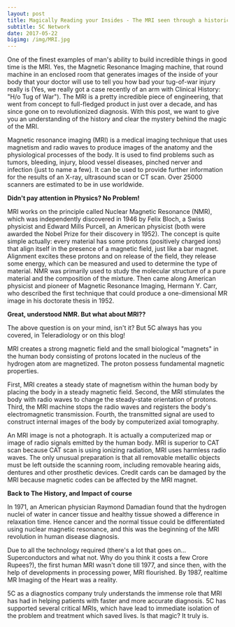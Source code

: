 ```yaml
---
layout: post
title: Magically Reading your Insides - The MRI seen through a historical and Scientific Lens.
subtitle: 5C Network 
date: 2017-05-22 
bigimg: /img/MRI.jpg
---
```


One of the finest examples of man's ability to build incredible things in good time is the MRI. Yes, the Magnetic Resonance Imaging machine, that round machine in an enclosed room that generates images of the inside of your body that your doctor will use to tell you how bad your tug-of-war injury really is (Yes, we really got a case recently of an arm with Clinical History: "H/o Tug of War"). The MRI is a pretty incredible piece of engineering, that went from concept to full-fledged product in just over a decade, and has since gone on to revolutionized diagnosis. With this post, we want to give you an understanding of the history and clear the mystery behind the magic of the MRI.

Magnetic resonance imaging (MRI) is a medical imaging technique that uses magnetism and radio waves to produce images of the anatomy and the physiological processes of the body. It is used to find problems such as tumors, bleeding, injury, blood vessel diseases, pinched nerver and infection (just to name a few). It can be used to provide further information for the results of an X-ray, ultrasound scan or CT scan. Over 25000 scanners are estimated to be in use worldwide. 

**Didn't pay attention in Physics? No Problem!**

MRI works on the principle called Nuclear Magnetic Resonance (NMR), which was independently discovered in 1946 by Felix Bloch, a Swiss physicist and Edward Mills Purcell, an American physicist (both were awarded the Nobel Prize for their discovery in 1952). The concept is quite simple actually: every material has some protons (positively charged ions) that align itself in the presence of a magnetic field, just like a bar magnet. Alignment excites these protons and on release of the field, they release some energy, which can be measured and used to determine the type of material. NMR was primarily used to study the molecular structure of a pure material and the composition of the mixture. Then came along American physicist and pioneer of Magnetic Resonance Imaging, Hermann Y. Carr, who described the first technique that could produce a one-dimensional MR image in his doctorate thesis in 1952.

**Great, understood NMR. But what about MRI??**

The above question is on your mind, isn't it? But 5C always has you covered, in Teleradiology or on this blog!

MRI creates a strong magnetic field and the small biological "magnets" in the human body consisting of protons located in the nucleus of the hydrogen atom are magnetized.  The proton possess fundamental magnetic properties.

First, MRI creates a steady state of magnetism within the human body by placing the body in a steady magnetic field.  Second, the MRI stimulates the body with radio waves to change the steady-state orientation of protons.  Third, the MRI machine stops the radio waves and registers the body's electromagnetic transmission.  Fourth, the transmitted signal are used to construct internal images of the body by computerized axial tomography.

An MRI image is not a photograph.  It is actually a computerized map or image of radio signals emitted by the human body.  MRI is superior to CAT scan because CAT scan is using ionizing radiation, MRI uses harmless radio waves.  The only unusual preparation is that all removable metallic objects must be left outside the scanning room, including removable hearing aids, dentures and other prosthetic devices.  Credit cards can be damaged by the MRI because magnetic codes can be affected by the MRI magnet.

**Back to The History, and Impact of course**

In 1971, an American physician Raymond Damadian found that the hydrogen nuclei of water in cancer tissue and healthy tissue showed a difference in relaxation time. Hence cancer and the normal tissue could be differentiated using nuclear magnetic resonance, and this was the beginning of the MRI revolution in human disease diagnosis.

Due to all the technology required (there's a lot that goes on... Superconductors and what not. Why do you think it costs a few Crore Rupees?), the first human MRI wasn't done till 1977, and since then, with the help of developments in processing power, MRI flourished. By 1987, realtime MR Imaging of the Heart was a reality. 

5C as a diagnostics company truly understands the immense role that MRI has had in helping patients with faster and more accurate diagnosis. 5C has supported several critical MRIs, which have lead to immediate isolation of the problem and treatment which saved lives. Is that magic? It truly is.
